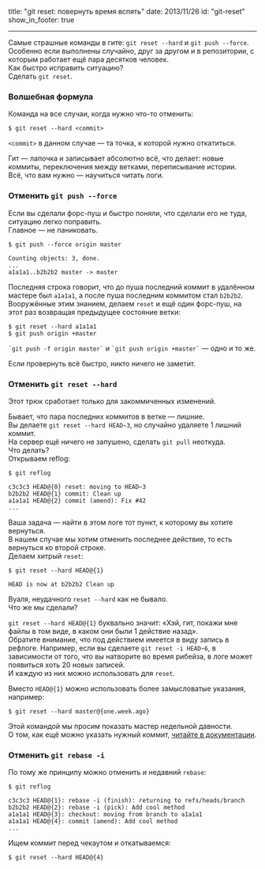 title: "git reset: повернуть время вспять"
date: 2013/11/26
id: "git-reset"
show_in_footer: true

---

Самые страшные команды в гите: `git reset --hard` и `git push --force`.    
Особенно если выполнены случайно, друг за другом и в репозитории, с которым
работает ещё пара десятков человек.    
Как быстро исправить ситуацию?    
Сделать `git reset`.

### Волшебная формула

Команда на все случаи, когда нужно что-то отменить:

    $ git reset --hard <commit>

`<commit>` в данном случае — та точка, к которой нужно откатиться.

Гит — лапочка и записывает абсолютно всё, что делает: новые коммиты, переключения
между ветками, переписывание истории.    
Всё, что вам нужно — научиться читать логи.

### Отменить `git push --force`

Если вы сделали форс-пуш и быстро поняли, что сделали его не туда, ситуацию
легко поправить.    
Главное — не паниковать.    

    $ git push --force origin master

    Counting objects: 3, done.
    ...
    a1a1a1..b2b2b2 master -> master

Последняя строка говорит, что до пуша последний коммит в удалённом мастере был
`a1a1a1`, а после пуша последним коммитом стал `b2b2b2`.    
Вооружённые этим знанием, делаем `reset` и ещё один форс-пуш, на этот раз
возвращая предыдущее состояние ветки:

    $ git reset --hard a1a1a1
    $ git push origin +master

<p class="note">
<code>`git push -f origin master`</code> и <code>`git push origin +master`</code> —
одно и то же.
</p>

Если провернуть всё быстро, никто ничего не заметит.

### Отменить `git reset --hard`

<p class="note">
Этот трюк сработает только для закоммиченных изменений.
</p>

Бывает, что пара последних коммитов в ветке — лишние.    
Вы делаете `git reset --hard HEAD~3`, но случайно удаляете 1 лишний коммит.    
На сервер ещё ничего не запушено, сделать `git pull` неоткуда.    
Что делать?    
Открываем reflog:

    $ git reflog

    c3c3c3 HEAD@{0} reset: moving to HEAD~3
    b2b2b2 HEAD@{1} commit: Clean up
    a1a1a1 HEAD@{2} commit (amend): Fix #42
    ...

Ваша задача — найти в этом логе тот пункт, к которому вы хотите вернуться.    
В нашем случае мы хотим отменить последнее действие, то есть вернуться ко второй
строке.    
Делаем хитрый `reset`:

    $ git reset --hard HEAD@{1}

    HEAD is now at b2b2b2 Clean up

Вуаля, неудачного `reset --hard` как не бывало.    
Что же мы сделали?    

`git reset --hard HEAD@{1}` буквально значит: «Хэй, гит, покажи мне файлы в том
виде, в каком они были 1 действие назад».    
Обратите внимание, что под действием имеется в виду запись в рефлоге.
Например, если вы сделаете `git reset -i HEAD~6`, в зависимости от того, что вы
натворите во время рибейза, в логе может появиться хоть 20 новых записей.    
И каждую из них можно использовать для `reset`.

Вместо `HEAD@{1}` можно использовать более замысловатые указания, например:

    $ git reset --hard master@{one.week.ago}

Этой командой мы просим показать мастер недельной давности.    
О том, как ещё можно указать нужный коммит, [читайте в
документации](http://git-scm.com/docs/gitrevisions.html).

### Отменить `git rebase -i`

По тому же принципу можно отменить и недавний `rebase`:

    $ git reflog

    c3c3c3 HEAD@{1}: rebase -i (finish): returning to refs/heads/branch
    b2b2b2 HEAD@{2}: rebase -i (pick): Add cool method
    a1a1a1 HEAD@{3}: checkout: moving from branch to a1a1a1
    a1a1a1 HEAD@{4}: commit (amend): Add cool method
    ...

Ищем коммит перед чекаутом и откатываемся:

    $ git reset --hard HEAD@{4}


